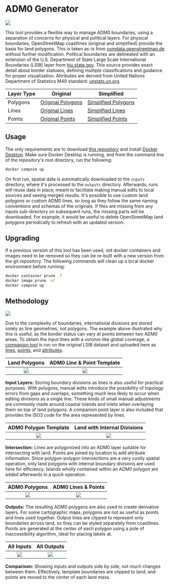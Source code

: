 # ADM0 Generator

![](https://img.fieldmaps.io/adm0-template/wld_00.png)

This tool provides a flexible way to manage ADM0 boundaries, using a separation of concerns for physical and political layers. For physical boundaries, OpenStreetMap coastlines (original and simplified) provide the basis for land polygons. This is taken as-is from [osmdata.openstreetmap.de](https://osmdata.openstreetmap.de/data/land-polygons.html) without further modification. Political boundaries are delineated with an extension of the U.S. Department of State Large Scale International Boundaries (LSIB) layer from [hiu.state.gov](https://hiu.state.gov/data/). This source provides exact detail about border statuses, defining multiple classifications and guidance for proper visualization. Attributes are derived from United Nations Department of Statistics M49 standard: [unstats.un.org](https://unstats.un.org/unsd/methodology/m49/overview/).

| Layer Type | Original                                                     | Simplified                                                   |
| ---------- | ------------------------------------------------------------ | ------------------------------------------------------------ |
| Polygons   | [Original Polygons](https://data.fieldmaps.io/adm0/open/adm0_polygons.gpkg.zip) | [Simplified Polygons](https://data.fieldmaps.io/adm0/open/simplified_adm0_polygons.gpkg.zip) |
| Lines      | [Original Lines](https://data.fieldmaps.io/adm0/open/adm0_lines.gpkg.zip) | [Simplified Lines](https://data.fieldmaps.io/adm0/open/simplified_adm0_lines.gpkg.zip) |
| Points     | [Original Points](https://data.fieldmaps.io/adm0/open/adm0_points.gpkg.zip) | [Simplified Points](https://data.fieldmaps.io/adm0/open/simplified_adm0_points.gpkg.zip) |

## Usage

The only requirements are to download [this repository](https://github.com/fieldmaps/adm0-template/archive/refs/heads/main.zip) and install [Docker Desktop](https://www.docker.com/products/docker-desktop). Make sure Docker Desktop is running, and from the command line of the repository's root directory, run the following:

```sh
docker compose up
```

On first run, spatial data is automatically downloaded to the `inputs` directory, where it's processed to the `outputs` directory. Afterwards, runs will reuse data in place, meant to facilitate making manual edits to local sources and seeing merged results. It's possible to use custom land polygons or custom ADM0 lines, so long as they follow the same naming conventions and schemas of the originals. If files are missing from any inputs sub-directory on subsequent runs, the missing parts will be downloaded. For example, it would be useful to delete OpenStreetMap land polygons periodically to refresh with an updated version.

## Upgrading

If a previous version of this tool has been used, old docker containers and images need to be removed so they can be re-built with a new version from the git repository. The following commands will clean up a local docker environment before running:

```sh
docker container prune -f
docker image prune -af
docker compose up
```

## Methodology

![](https://img.fieldmaps.io/adm0-template/wld_09.png)

Due to the complexity of boundaries, international divisions are stored solely as line geometries, not polygons. The example above illustrated why this is useful, as the border status can vary at points between two ADM0 areas. To obtain the input lines with a voronoi-like global coverage, a [companion tool](https://github.com/fieldmaps/polygon-voronoi) is run on the original LSIB dataset and uploaded here as [lines](https://data.fieldmaps.io/adm0-template/open/adm0_lines.gpkg), [points](https://data.fieldmaps.io/adm0-template/open/adm0_points.gpkg), and [attributes](https://data.fieldmaps.io/adm0-template/open/adm0_attributes.xlsx).

|                     Land Polygons                      |               ADM0 Line & Point Template               |
| :----------------------------------------------------: | :----------------------------------------------------: |
| ![](https://img.fieldmaps.io/adm0-template/wld_01.png) | ![](https://img.fieldmaps.io/adm0-template/wld_02.png) |

**Input Layers:** Storing boundary divisions as lines is also useful for practical purposes. With polygons, manual edits introduce the possibility of topology errors from gaps and overlaps, something much less likely to occur when editing divisions as a single line. These kinds of small manual adjustments are commonly made around coastal islands and inlets when overlaying them on top of land polygons. A companion point layer is also included that provides the ISO3 code for the area represented by lines.

|                 ADM0 Polygon Template                  |              Land with Internal Divisions              |
| :----------------------------------------------------: | :----------------------------------------------------: |
| ![](https://img.fieldmaps.io/adm0-template/wld_03.png) | ![](https://img.fieldmaps.io/adm0-template/wld_04.png) |

**Intersection:** Lines are polygonized into an ADM0 layer suitable for intersecting with land. Points are joined by location to add attribute information. Since polygon-polygon intersections are a very costly spatial operation, only land polygons with internal boundary divisions are used here for efficiency. Islands wholly contained within an ADM0 polygon are added afterwards in a quick operation.

|                     ADM0 Polygons                      |                  ADM0 Lines & Points                   |
| :----------------------------------------------------: | :----------------------------------------------------: |
| ![](https://img.fieldmaps.io/adm0-template/wld_05.png) | ![](https://img.fieldmaps.io/adm0-template/wld_06.png) |

**Outputs:** The resulting ADM0 polygons are also used to create derivative layers. For some cartographic maps, polygons are not as useful as points and lines used together. Output lines are clipped to represent only boundaries across land, so they can be styled separately from coastlines. Points are generated at the center of each polygon using a pole of inaccessibility algorithm, ideal for placing labels at.

|                       All Inputs                       |                      All Outputs                       |
| :----------------------------------------------------: | :----------------------------------------------------: |
| ![](https://img.fieldmaps.io/adm0-template/wld_08.png) | ![](https://img.fieldmaps.io/adm0-template/wld_07.png) |

**Comparison:** Showing inputs and outputs side by side, not much changes between them. Effectively, template boundaries are clipped to land, and points are moved to the center of each land mass.
